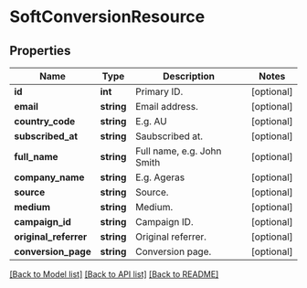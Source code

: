# SoftConversionResource

## Properties
Name | Type | Description | Notes
------------ | ------------- | ------------- | -------------
**id** | **int** | Primary ID. | [optional] 
**email** | **string** | Email address. | [optional] 
**country_code** | **string** | E.g. AU | [optional] 
**subscribed_at** | **string** | Saubscribed at. | [optional] 
**full_name** | **string** | Full name, e.g. John Smith | [optional] 
**company_name** | **string** | E.g. Ageras | [optional] 
**source** | **string** | Source. | [optional] 
**medium** | **string** | Medium. | [optional] 
**campaign_id** | **string** | Campaign ID. | [optional] 
**original_referrer** | **string** | Original referrer. | [optional] 
**conversion_page** | **string** | Conversion page. | [optional] 

[[Back to Model list]](../README.md#documentation-for-models) [[Back to API list]](../README.md#documentation-for-api-endpoints) [[Back to README]](../README.md)


